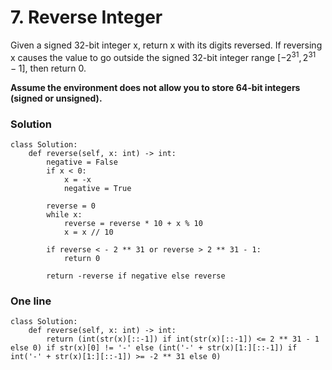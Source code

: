 # 7. Reverse Integer

Given a signed 32-bit integer x, return x with its digits reversed. If reversing x causes the value to go outside the signed 32-bit integer range $[-2^{31}, 2^{31} - 1]$, then return 0.

**Assume the environment does not allow you to store 64-bit integers (signed or unsigned).**

### Solution
```python3
class Solution:
    def reverse(self, x: int) -> int:
        negative = False
        if x < 0:
            x = -x
            negative = True
            
        reverse = 0
        while x:
            reverse = reverse * 10 + x % 10
            x = x // 10
            
        if reverse < - 2 ** 31 or reverse > 2 ** 31 - 1:
            return 0
            
        return -reverse if negative else reverse
```

### One line
```python3
class Solution:
    def reverse(self, x: int) -> int:
        return (int(str(x)[::-1]) if int(str(x)[::-1]) <= 2 ** 31 - 1 else 0) if str(x)[0] != '-' else (int('-' + str(x)[1:][::-1]) if int('-' + str(x)[1:][::-1]) >= -2 ** 31 else 0)
```
